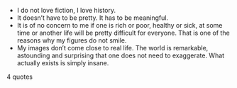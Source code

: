  - I do not love fiction, I love history.
 - It doesn’t have to be pretty. It has to be meaningful.
 - It is of no concern to me if one is rich or poor, healthy or sick, at some time or another life will be pretty difficult for everyone. That is one of the reasons why my figures do not smile.
 - My images don’t come close to real life. The world is remarkable, astounding and surprising that one does not need to exaggerate. What actually exists is simply insane.

4 quotes